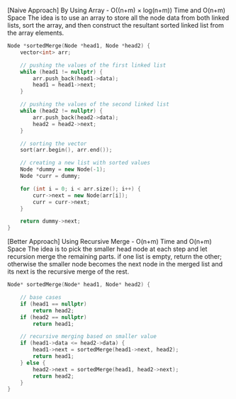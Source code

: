 <p>[Naive Approach] By Using Array - O((n+m) × log(n+m)) Time and O(n+m) Space  
The idea is to use an array to store all the node data from both linked lists, sort the array, and then construct the resultant sorted linked list from the array elements.</p>

```cpp
Node *sortedMerge(Node *head1, Node *head2) {
    vector<int> arr;

    // pushing the values of the first linked list
    while (head1 != nullptr) {
        arr.push_back(head1->data);
        head1 = head1->next;
    }

    // pushing the values of the second linked list
    while (head2 != nullptr) {
        arr.push_back(head2->data);
        head2 = head2->next;
    }

    // sorting the vector
    sort(arr.begin(), arr.end());

    // creating a new list with sorted values
    Node *dummy = new Node(-1);
    Node *curr = dummy;

    for (int i = 0; i < arr.size(); i++) {
        curr->next = new Node(arr[i]);
        curr = curr->next;
    }

    return dummy->next;
}
```
<p>[Better Approach] Using Recursive Merge - O(n+m) Time and O(n+m) Space
The idea is to pick the smaller head node at each step and let recursion merge the remaining parts. if one list is empty, return the other; otherwise the smaller node becomes the next node in the merged list and its next is the recursive merge of the rest.</p>

```cpp
Node* sortedMerge(Node* head1, Node* head2) {

    // base cases
    if (head1 == nullptr) 
        return head2;
    if (head2 == nullptr) 
        return head1;

    // recursive merging based on smaller value
    if (head1->data <= head2->data) {
        head1->next = sortedMerge(head1->next, head2);
        return head1;
    } else {
        head2->next = sortedMerge(head1, head2->next);
        return head2;
    }
}
```
